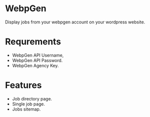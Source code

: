 # WebpGen
Display jobs from your webpgen account on your wordpress website.

# Requrements
* WebpGen API Username,
* WebpGen API Password.
* WebpGen Agency Key.

# Features
* Job directory page.
* Single job page.
* Jobs sitemap.
